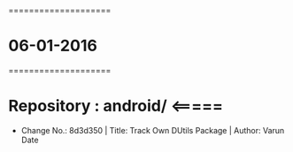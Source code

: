 ====================
#     06-01-2016
====================

# Repository : android/ <=====
- Change No.: 8d3d350 | Title: Track Own DUtils Package | Author: Varun Date 
